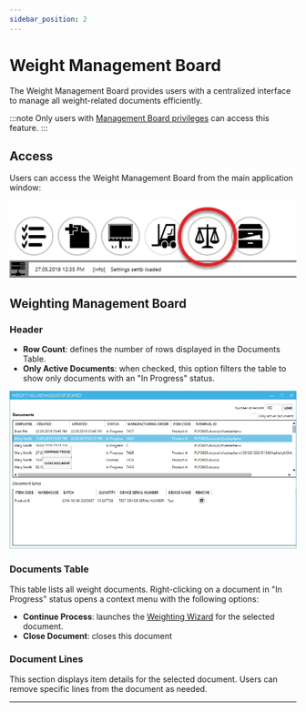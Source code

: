 ```yaml
---
sidebar_position: 2
---
```


# Weight Management Board

The Weight Management Board provides users with a centralized interface to manage all weight-related documents efficiently.

:::note
    Only users with [Management Board privileges](../../../../administrators-guide/setting-up-the-application/overview.md) can access this feature.
:::

## Access

Users can access the Weight Management Board from the main application window:

![Management Board](./media/weight-management-board/management-board-icon.webp)

## Weighting Management Board

### Header

- **Row Count**: defines the number of rows displayed in the Documents Table.
- **Only Active Documents**: when checked, this option filters the table to show only documents with an "In Progress" status.

![Weighting Management Board](./media/weight-management-board/board.webp)

### Documents Table

This table lists all weight documents. Right-clicking on a document in "In Progress" status opens a context menu with the following options:

- **Continue Process**: launches the [Weighting Wizard](./overview.md) for the selected document.
- **Close Document**: closes this document

### Document Lines

This section displays item details for the selected document.  Users can remove specific lines from the document as needed.

---
